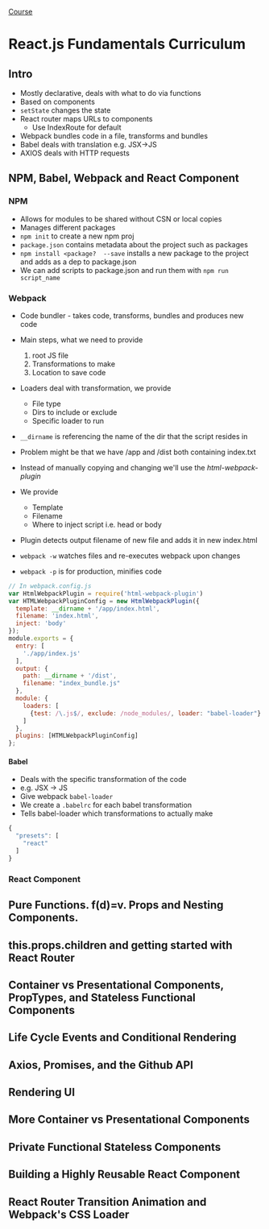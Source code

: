 [Course](http://courses.reactjsprogram.com/courses/reactjsfundamentals)

# React.js Fundamentals Curriculum


## Intro
* Mostly declarative, deals with what to do via functions
* Based on components
* `setState` changes the state
* React router maps URLs to components
  * Use IndexRoute for default
* Webpack bundles code in a file, transforms and bundles
* Babel deals with translation e.g. JSX->JS
* AXIOS deals with HTTP requests

## NPM, Babel, Webpack and React Component
### NPM
* Allows for modules to be shared without CSN or local copies
* Manages different packages
* `npm init` to create a new npm proj
* `package.json` contains metadata about the project such as packages
* `npm install <package?  --save` installs a new package to the project and adds as a dep to package.json
* We can add scripts to package.json and run them with `npm run script_name`

### Webpack
* Code bundler - takes code, transforms, bundles and produces new code
* Main steps, what we need to provide
  1. root JS file
  2. Transformations to make
  3. Location to save code
* Loaders deal with transformation, we provide
  * File type
  * Dirs to include or exclude
  * Specific loader to run
* `__dirname` is referencing the name of the dir that the script resides in

* Problem might be that we have /app and /dist both containing index.txt
* Instead of manually copying and changing we'll use the *html-webpack-plugin*
* We provide
  * Template
  * Filename
  * Where to inject script i.e. head or body
* Plugin detects output filename of new file and adds it in new index.html

* `webpack -w` watches files and re-executes webpack upon changes
* `webpack -p` is for production, minifies code

``` JavaScript
// In webpack.config.js
var HtmlWebpackPlugin = require('html-webpack-plugin')
var HTMLWebpackPluginConfig = new HtmlWebpackPlugin({
  template: __dirname + '/app/index.html',
  filename: 'index.html',
  inject: 'body'
});
module.exports = {
  entry: [
    './app/index.js'
  ],
  output: {
    path: __dirname + '/dist',
    filename: "index_bundle.js"
  },
  module: {
    loaders: [
      {test: /\.js$/, exclude: /node_modules/, loader: "babel-loader"}
    ]
  },
  plugins: [HTMLWebpackPluginConfig]
};
```

#### Babel
* Deals with the specific transformation of the code
* e.g. JSX -> JS
* Give webpack `babel-loader`
* We create a `.babelrc` for each babel transformation
* Tells babel-loader which transformations to actually make
``` JavaScript
{
  "presets": [
    "react"
  ]
}
```


### React Component


## Pure Functions. f(d)=v. Props and Nesting Components.


## this.props.children and getting started with React Router


## Container vs Presentational Components, PropTypes, and Stateless Functional Components


## Life Cycle Events and Conditional Rendering


## Axios, Promises, and the Github API


## Rendering UI


## More Container vs Presentational Components


## Private Functional Stateless Components


## Building a Highly Reusable React Component


## React Router Transition Animation and Webpack's CSS Loader
